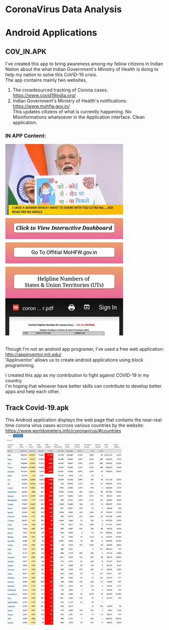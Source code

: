 # CoronaVirus Data Analysis


# Android Applications
## COV_IN.APK
I've created this app to bring awareness among my fellow citizens in Indian Nation about the what Indian Government's Ministry of Health is doing to help my nation to solve this CoViD-19 crisis.
<br>The app contains mainly two websites, 
1. The crowdsourced tracking of Corona cases: https://www.covid19india.org/
2. Indian Government's Ministry of Health's notifications: https://www.mohfw.gov.in/
<br>This updates citizens of what is currently happening. No Misinformations whatsoever in the Application interface. Clean application.
### IN APP Content:
<img src="https://github.com/E-B-Manohar/CoronaVirus/blob/master/COV_IN_APK.jpg" height="600">

<br>Though I'm not an android app programer, I've used a free web application: http://appinventor.mit.edu/
<br>'AppInventor' allows us to create android applications using block programming. 

<p>I created this app as my contribution to fight against COVID-19 in my country.
<br>I'm hoping that whoever have better skills can contribute to develop better apps and help each other.


## Track Covid-19.apk
This Android application displays the web page that contains the near-real time corona virus cases accross various countries by the 
website:
https://www.worldometers.info/coronavirus/#countries
<br>
<img src="https://github.com/E-B-Manohar/CoronaVirus/blob/master/track_covid_19_apk.jpg" height="600">
